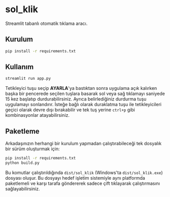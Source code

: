 # sol_klik

Streamlit tabanlı otomatik tıklama aracı.

## Kurulum

```bash
pip install -r requirements.txt
```

## Kullanım

```bash
streamlit run app.py
```

Tetikleyici tuşu seçip **AYARLA**'ya bastıktan sonra uygulama açık kalırken
başka bir pencerede seçilen tuşlara basarak sol veya sağ tıklamayı saniyede 15 kez
başlatıp durdurabilirsiniz. Ayrıca belirlediğiniz durdurma tuşu uygulamayı
sonlandırır. İsteğe bağlı olarak duraklatma tuşu ile tetikleyicileri geçici olarak
devre dışı bırakabilir ve tek tuş yerine `ctrl+p` gibi kombinasyonlar atayabilirsiniz.

## Paketleme

Arkadaşınızın herhangi bir kurulum yapmadan çalıştırabileceği tek dosyalık bir sürüm oluşturmak için:

```bash
pip install -r requirements.txt
python build.py
```

Bu komutlar çalıştırıldığında `dist/sol_klik` (Windows'ta `dist/sol_klik.exe`) dosyası oluşur.
Bu dosyayı hedef işletim sistemiyle aynı platformda paketlemeli ve karşı tarafa göndererek sadece çift tıklayarak çalıştırmasını sağlayabilirsiniz.
